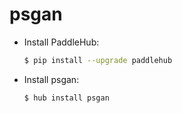 # psgan
* Install PaddleHub: 

    ```bash
    $ pip install --upgrade paddlehub
    ```

* Install psgan: 

    ```bash
    $ hub install psgan
    ```
